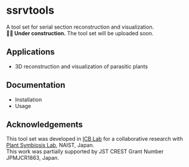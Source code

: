 # ssrvtools
A tool set for serial section reconstruction and visualization.  
**👷🚧 Under construction.** The tool set will be uploaded soon.

## Applications
- 3D reconstruction and visualization of parasitic plants

## Documentation
- Installation
- Usage

## Acknowledgements
This tool set was developed in [ICB Lab](http://icb-lab.naist.jp/english/contactus.html) for a collaborative research with [Plant Symbiosis Lab](https://bsw3.naist.jp/yoshida/index-en.html), NAIST, Japan.  
This work was partially supported by JST CREST Grant Number JPMJCR1863, Japan.
